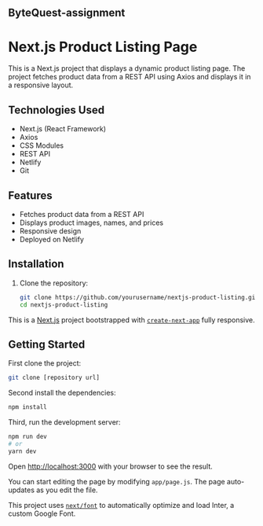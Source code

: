 ## ByteQuest-assignment
# Next.js Product Listing Page

This is a Next.js project that displays a dynamic product listing page. The project fetches product data from a REST API using Axios and displays it in a responsive layout. 
## Technologies Used

- Next.js (React Framework)
- Axios
- CSS Modules
- REST API
- Netlify
- Git

## Features

- Fetches product data from a REST API
- Displays product images, names, and prices
- Responsive design
- Deployed on Netlify

## Installation

1. Clone the repository:

   ```bash
   git clone https://github.com/yourusername/nextjs-product-listing.git
   cd nextjs-product-listing


This is a [Next.js](https://nextjs.org/) project bootstrapped with [`create-next-app`](https://github.com/vercel/next.js/tree/canary/packages/create-next-app) fully responsive.

## Getting Started

First clone the project:

```bash
git clone [repository url]

```
Second install the dependencies:

```bash
npm install

```

Third, run the development server:

```bash
npm run dev
# or
yarn dev

```


Open [http://localhost:3000](http://localhost:3000) with your browser to see the result.

You can start editing the page by modifying `app/page.js`. The page auto-updates as you edit the file.

This project uses [`next/font`](https://nextjs.org/docs/basic-features/font-optimization) to automatically optimize and load Inter, a custom Google Font.
